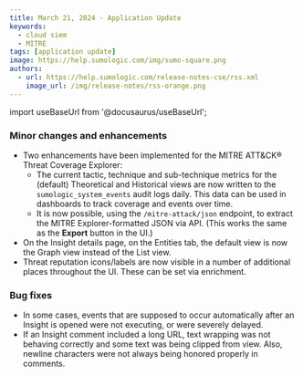 ```yaml
---
title: March 21, 2024 - Application Update
keywords:
  - cloud siem
  - MITRE
tags: [application update]
image: https://help.sumologic.com/img/sumo-square.png
authors:
  - url: https://help.sumologic.com/release-notes-cse/rss.xml
    image_url: /img/release-notes/rss-orange.png
---
```


import useBaseUrl from '@docusaurus/useBaseUrl';

### Minor changes and enhancements

* Two enhancements have been implemented for the MITRE ATT&amp;CK&reg; Threat Coverage Explorer:
  * The current tactic, technique and sub-technique metrics for the (default) Theoretical and Historical views are now written to the `sumologic_system_events` audit logs daily. This data can be used in dashboards to track coverage and events over time.
  * It is now possible, using the `/mitre-attack/json` endpoint, to extract the MITRE Explorer-formatted JSON via API. (This works the same as the **Export** button in the UI.)
* On the Insight details page, on the Entities tab, the default view is now the Graph view instead of the List view.
* Threat reputation icons/labels are now visible in a number of additional places throughout the UI. These can be set via enrichment.

### Bug fixes

* In some cases, events that are supposed to occur automatically after an Insight is opened were not executing, or were severely delayed. 
* If an Insight comment included a long URL, text wrapping was not behaving correctly and some text was being clipped from view. Also, newline characters were not always being honored properly in comments. 
